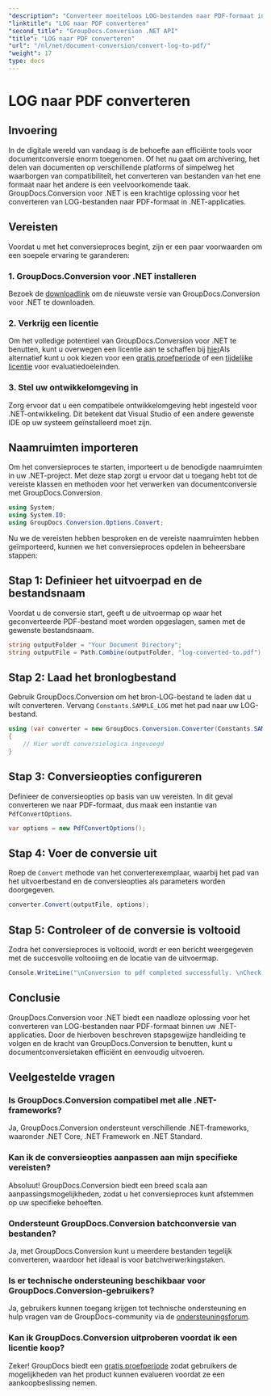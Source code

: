 ```yaml
---
"description": "Converteer moeiteloos LOG-bestanden naar PDF-formaat in .NET-applicaties met GroupDocs.Conversion voor .NET. Volg onze stapsgewijze handleiding voor documentconversie."
"linktitle": "LOG naar PDF converteren"
"second_title": "GroupDocs.Conversion .NET API"
"title": "LOG naar PDF converteren"
"url": "/nl/net/document-conversion/convert-log-to-pdf/"
"weight": 17
type: docs
---
```

# LOG naar PDF converteren

## Invoering
In de digitale wereld van vandaag is de behoefte aan efficiënte tools voor documentconversie enorm toegenomen. Of het nu gaat om archivering, het delen van documenten op verschillende platforms of simpelweg het waarborgen van compatibiliteit, het converteren van bestanden van het ene formaat naar het andere is een veelvoorkomende taak. GroupDocs.Conversion voor .NET is een krachtige oplossing voor het converteren van LOG-bestanden naar PDF-formaat in .NET-applicaties.
## Vereisten
Voordat u met het conversieproces begint, zijn er een paar voorwaarden om een soepele ervaring te garanderen:
### 1. GroupDocs.Conversion voor .NET installeren
Bezoek de [downloadlink](https://releases.groupdocs.com/conversion/net/) om de nieuwste versie van GroupDocs.Conversion voor .NET te downloaden.
### 2. Verkrijg een licentie
Om het volledige potentieel van GroupDocs.Conversion voor .NET te benutten, kunt u overwegen een licentie aan te schaffen bij [hier](https://purchase.groupdocs.com/buy)Als alternatief kunt u ook kiezen voor een [gratis proefperiode](https://releases.groupdocs.com/) of een [tijdelijke licentie](https://purchase.groupdocs.com/temporary-license/) voor evaluatiedoeleinden.
### 3. Stel uw ontwikkelomgeving in
Zorg ervoor dat u een compatibele ontwikkelomgeving hebt ingesteld voor .NET-ontwikkeling. Dit betekent dat Visual Studio of een andere gewenste IDE op uw systeem geïnstalleerd moet zijn.

## Naamruimten importeren
Om het conversieproces te starten, importeert u de benodigde naamruimten in uw .NET-project. Met deze stap zorgt u ervoor dat u toegang hebt tot de vereiste klassen en methoden voor het verwerken van documentconversie met GroupDocs.Conversion.
```csharp
using System;
using System.IO;
using GroupDocs.Conversion.Options.Convert;
```

Nu we de vereisten hebben besproken en de vereiste naamruimten hebben geïmporteerd, kunnen we het conversieproces opdelen in beheersbare stappen:
## Stap 1: Definieer het uitvoerpad en de bestandsnaam
Voordat u de conversie start, geeft u de uitvoermap op waar het geconverteerde PDF-bestand moet worden opgeslagen, samen met de gewenste bestandsnaam.
```csharp
string outputFolder = "Your Document Directory";
string outputFile = Path.Combine(outputFolder, "log-converted-to.pdf");
```
## Stap 2: Laad het bronlogbestand
Gebruik GroupDocs.Conversion om het bron-LOG-bestand te laden dat u wilt converteren. Vervang `Constants.SAMPLE_LOG` met het pad naar uw LOG-bestand.
```csharp
using (var converter = new GroupDocs.Conversion.Converter(Constants.SAMPLE_LOG))
{
    // Hier wordt conversielogica ingevoegd
}
```
## Stap 3: Conversieopties configureren
Definieer de conversieopties op basis van uw vereisten. In dit geval converteren we naar PDF-formaat, dus maak een instantie van `PdfConvertOptions`.
```csharp
var options = new PdfConvertOptions();
```
## Stap 4: Voer de conversie uit
Roep de `Convert` methode van het converterexemplaar, waarbij het pad van het uitvoerbestand en de conversieopties als parameters worden doorgegeven.
```csharp
converter.Convert(outputFile, options);
```
## Stap 5: Controleer of de conversie is voltooid
Zodra het conversieproces is voltooid, wordt er een bericht weergegeven met de succesvolle voltooiing en de locatie van de uitvoermap.
```csharp
Console.WriteLine("\nConversion to pdf completed successfully. \nCheck output in {0}", outputFolder);
```

## Conclusie
GroupDocs.Conversion voor .NET biedt een naadloze oplossing voor het converteren van LOG-bestanden naar PDF-formaat binnen uw .NET-applicaties. Door de hierboven beschreven stapsgewijze handleiding te volgen en de kracht van GroupDocs.Conversion te benutten, kunt u documentconversietaken efficiënt en eenvoudig uitvoeren.
## Veelgestelde vragen
### Is GroupDocs.Conversion compatibel met alle .NET-frameworks?
Ja, GroupDocs.Conversion ondersteunt verschillende .NET-frameworks, waaronder .NET Core, .NET Framework en .NET Standard.
### Kan ik de conversieopties aanpassen aan mijn specifieke vereisten?
Absoluut! GroupDocs.Conversion biedt een breed scala aan aanpassingsmogelijkheden, zodat u het conversieproces kunt afstemmen op uw specifieke behoeften.
### Ondersteunt GroupDocs.Conversion batchconversie van bestanden?
Ja, met GroupDocs.Conversion kunt u meerdere bestanden tegelijk converteren, waardoor het ideaal is voor batchverwerkingstaken.
### Is er technische ondersteuning beschikbaar voor GroupDocs.Conversion-gebruikers?
Ja, gebruikers kunnen toegang krijgen tot technische ondersteuning en hulp vragen van de GroupDocs-community via de [ondersteuningsforum](https://forum.groupdocs.com/c/conversion/11).
### Kan ik GroupDocs.Conversion uitproberen voordat ik een licentie koop?
Zeker! GroupDocs biedt een [gratis proefperiode](https://releases.groupdocs.com/) zodat gebruikers de mogelijkheden van het product kunnen evalueren voordat ze een aankoopbeslissing nemen.